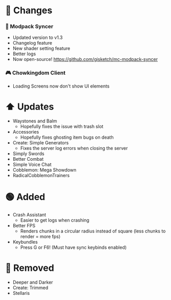 # 📝 Changes

### 🔄 Modpack Syncer

- Updated version to v1.3
- Changelog feature
- New shader setting feature
- Better logs
- Now open-source! https://github.com/gisketch/mc-modpack-syncer

### 🎮 Chowkingdom Client

- Loading Screens now don't show UI elements

# ⬆️ Updates

- Waystones and Balm
  - Hopefully fixes the issue with trash slot
- Accessories
  - Hopefully fixes ghosting item bugs on death
- Create: Simple Generators
  - Fixes the server log errors when closing the server
- Simply Swords
- Better Combat
- Simple Voice Chat
- Cobblemon: Mega Showdown
- RadicalCobblemonTrainers

# 🟢 Added

- Crash Assistant
  - Easier to get logs when crashing
- Better FPS
  - Renders chunks in a circular radius instead of square (less chunks to render = more fps)
- Keybundles
  - Press G or F6! (Must have sync keybinds enabled)

# 🔴 Removed

- Deeper and Darker
- Create: Trimmed
- Stellaris
